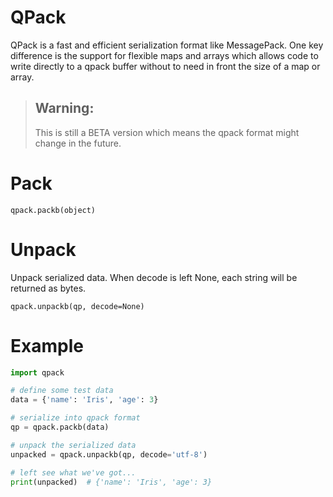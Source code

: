 QPack
=====

QPack is a fast and efficient serialization format like MessagePack.
One key difference is the support for flexible maps and arrays which
allows code to write directly to a qpack buffer without to need in
front the size of a map or array.

>Warning: 
>--------
>This is still a BETA version which means the qpack format
>might change in the future.

Pack
====

`qpack.packb(object)`

Unpack
====

Unpack serialized data. When decode is left None, each string
will be returned as bytes.

`qpack.unpackb(qp, decode=None)`

Example
=======

```python
import qpack

# define some test data
data = {'name': 'Iris', 'age': 3}

# serialize into qpack format
qp = qpack.packb(data)

# unpack the serialized data
unpacked = qpack.unpackb(qp, decode='utf-8')

# left see what we've got...
print(unpacked)  # {'name': 'Iris', 'age': 3}
```

